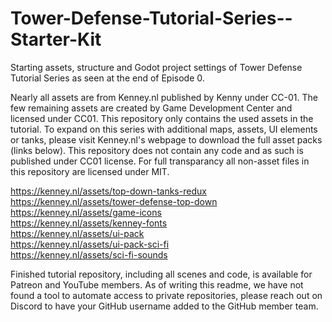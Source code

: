 # Tower-Defense-Tutorial-Series--Starter-Kit
Starting assets, structure and Godot project settings of Tower Defense Tutorial Series as seen at the end of Episode 0.

Nearly all assets are from Kenney.nl published by Kenny under CC-01. The few remaining assets are created by Game Development Center and licensed under CC01. This repository only contains the used assets in the tutorial. To expand on this series with additional maps, assets, UI elements or tanks, please visit Kenney.nl's webpage to download the full asset packs (links below). This repository does not contain any code and as such is published under CC01 license. For full transparancy all non-asset files in this repository are licensed under MIT. 

https://kenney.nl/assets/top-down-tanks-redux  
https://kenney.nl/assets/tower-defense-top-down  
https://kenney.nl/assets/game-icons  
https://kenney.nl/assets/kenney-fonts  
https://kenney.nl/assets/ui-pack  
https://kenney.nl/assets/ui-pack-sci-fi  
https://kenney.nl/assets/sci-fi-sounds  

Finished tutorial repository, including all scenes and code, is available for Patreon and YouTube members. As of writing this readme, we have not found a tool to automate access to private repositories, please reach out on Discord to have your GitHub username added to the GitHub member team. 
